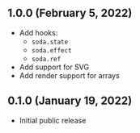 <!--
Fix effect running an infinite loop when a setstate is called inside the effect with dependency as []. 
-->

## 1.0.0 (February 5, 2022)

- Add hooks:
  - `soda.state`
  - `soda.effect`
  - `soda.ref`
- Add support for SVG
- Add render support for arrays



## 0.1.0 (January 19, 2022)

- Initial public release
